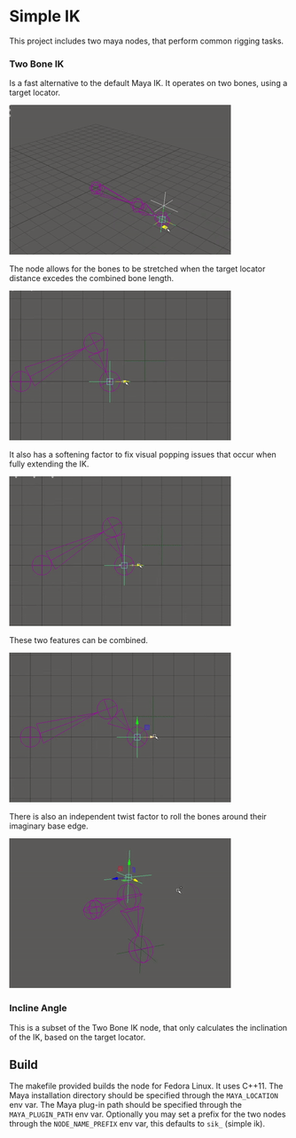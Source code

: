 # Simple IK
This project includes two maya nodes, that perform common rigging tasks.
### Two Bone IK
Is a fast alternative to the default Maya IK. It operates on two bones, using a target locator.
<p align="left">
  <img width="400" height="270" src="images/movement3d.gif">
</p>

The node allows for the bones to be stretched when the target locator distance excedes the combined bone length.
<p align="left">
  <img width="400" height="270" src="images/stretch.gif">
</p>

It also has a softening factor to fix visual popping issues that occur when fully extending the IK.
<p align="left">
  <img width="400" height="270" src="images/soften.gif">
</p>

These two features can be combined.
<p align="left">
  <img width="400" height="270" src="images/softenandstretch.gif">
</p>

There is also an independent twist factor to roll the bones around their imaginary base edge.
<p align="left">
  <img width="400" height="270" src="images/twist.gif">
</p>

### Incline Angle
This is a subset of the Two Bone IK node, that only calculates the inclination of the IK, based on the target locator. 

## Build
The makefile provided builds the node for Fedora Linux.
It uses C++11.
The Maya installation directory should be specified through the `MAYA_LOCATION` env var.
The Maya plug-in path should be specified through the `MAYA_PLUGIN_PATH` env var.
Optionally you may set a prefix for the two nodes through the `NODE_NAME_PREFIX` env var, this defaults to `sik_` (simple ik).

